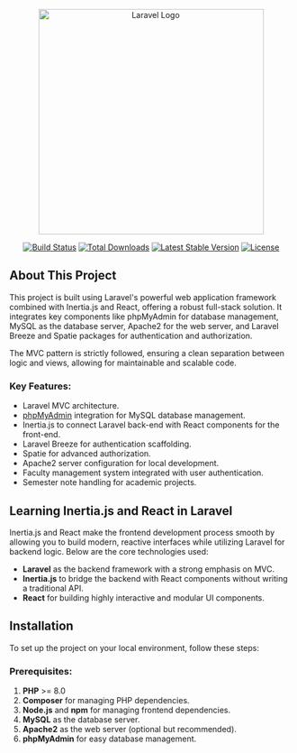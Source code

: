 <p align="center"><a href="https://laravel.com" target="_blank"><img src="https://raw.githubusercontent.com/laravel/art/master/logo-lockup/5%20SVG/2%20CMYK/1%20Full%20Color/laravel-logolockup-cmyk-red.svg" width="400" alt="Laravel Logo"></a></p>

<p align="center">
<a href="https://github.com/laravel/framework/actions"><img src="https://github.com/laravel/framework/workflows/tests/badge.svg" alt="Build Status"></a>
<a href="https://packagist.org/packages/laravel/framework"><img src="https://img.shields.io/packagist/dt/laravel/framework" alt="Total Downloads"></a>
<a href="https://packagist.org/packages/laravel/framework"><img src="https://img.shields.io/packagist/v/laravel/framework" alt="Latest Stable Version"></a>
<a href="https://packagist.org/packages/laravel/framework"><img src="https://img.shields.io/packagist/l/laravel/framework" alt="License"></a>
</p>

## About This Project

This project is built using Laravel's powerful web application framework combined with Inertia.js and React, offering a robust full-stack solution. It integrates key components like phpMyAdmin for database management, MySQL as the database server, Apache2 for the web server, and Laravel Breeze and Spatie packages for authentication and authorization.

The MVC pattern is strictly followed, ensuring a clean separation between logic and views, allowing for maintainable and scalable code.

### Key Features:
- Laravel MVC architecture.
- [phpMyAdmin](https://www.phpmyadmin.net/) integration for MySQL database management.
- Inertia.js to connect Laravel back-end with React components for the front-end.
- Laravel Breeze for authentication scaffolding.
- Spatie for advanced authorization.
- Apache2 server configuration for local development.
- Faculty management system integrated with user authentication.
- Semester note handling for academic projects.

## Learning Inertia.js and React in Laravel

Inertia.js and React make the frontend development process smooth by allowing you to build modern, reactive interfaces while utilizing Laravel for backend logic. Below are the core technologies used:

- **Laravel** as the backend framework with a strong emphasis on MVC.
- **Inertia.js** to bridge the backend with React components without writing a traditional API.
- **React** for building highly interactive and modular UI components.

## Installation

To set up the project on your local environment, follow these steps:

### Prerequisites:
1. **PHP** >= 8.0
2. **Composer** for managing PHP dependencies.
3. **Node.js** and **npm** for managing frontend dependencies.
4. **MySQL** as the database server.
5. **Apache2** as the web server (optional but recommended).
6. **phpMyAdmin** for easy database management.
